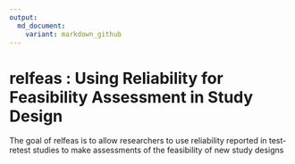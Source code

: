 ```yaml
---
output:
  md_document:
    variant: markdown_github
---
```


# relfeas : Using Reliability for Feasibility Assessment in Study Design

The goal of relfeas is to allow researchers to use reliability reported in test-retest studies to make assessments of the feasibility of new study designs

